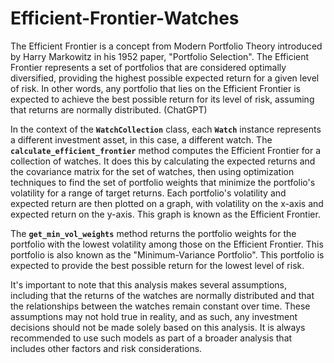 # Efficient-Frontier-Watches

The Efficient Frontier is a concept from Modern Portfolio Theory introduced by Harry Markowitz in his 1952 paper, "Portfolio Selection". The Efficient Frontier represents a set of portfolios that are considered optimally diversified, providing the highest possible expected return for a given level of risk. In other words, any portfolio that lies on the Efficient Frontier is expected to achieve the best possible return for its level of risk, assuming that returns are normally distributed. (ChatGPT)

In the context of the **`WatchCollection`** class, each **`Watch`** instance represents a different investment asset, in this case, a different watch. The **`calculate_efficient_frontier`** method computes the Efficient Frontier for a collection of watches. It does this by calculating the expected returns and the covariance matrix for the set of watches, then using optimization techniques to find the set of portfolio weights that minimize the portfolio's volatility for a range of target returns. Each portfolio's volatility and expected return are then plotted on a graph, with volatility on the x-axis and expected return on the y-axis. This graph is known as the Efficient Frontier.

The **`get_min_vol_weights`** method returns the portfolio weights for the portfolio with the lowest volatility among those on the Efficient Frontier. This portfolio is also known as the "Minimum-Variance Portfolio". This portfolio is expected to provide the best possible return for the lowest level of risk.

It's important to note that this analysis makes several assumptions, including that the returns of the watches are normally distributed and that the relationships between the watches remain constant over time. These assumptions may not hold true in reality, and as such, any investment decisions should not be made solely based on this analysis. It is always recommended to use such models as part of a broader analysis that includes other factors and risk considerations.
